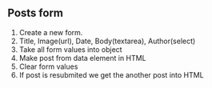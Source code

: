 ## Posts form

1. Create a new form.
2. Title, Image(url), Date, Body(textarea), Author(select)
3. Take all form values into object
4. Make post from data element in HTML
5. Clear form values
6. If post is resubmited we get the another post into HTML
